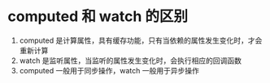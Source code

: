 # computed 和 watch 的区别

1. computed 是计算属性，具有缓存功能，只有当依赖的属性发生变化时，才会重新计算
2. watch 是监听属性，当监听的属性发生变化时，会执行相应的回调函数
3. computed 一般用于同步操作，watch 一般用于异步操作
